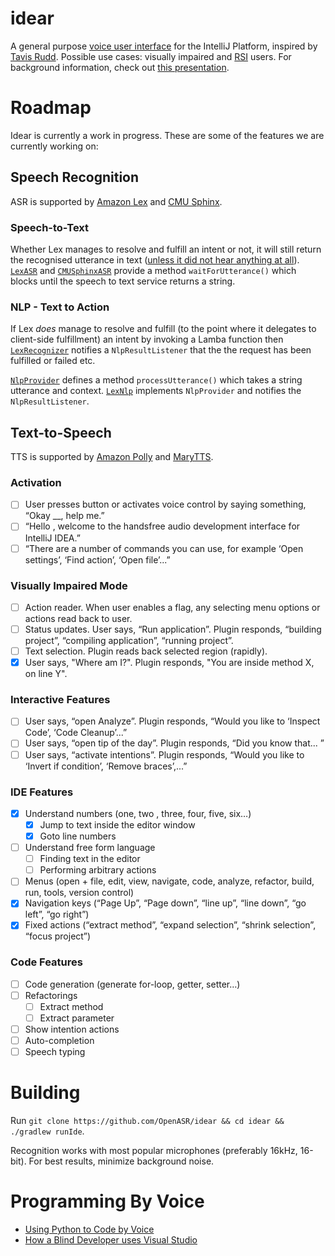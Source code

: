 # idear

A general purpose [voice user interface](https://en.wikipedia.org/wiki/Voice_user_interface) for the IntelliJ Platform, inspired by [Tavis Rudd](https://www.youtube.com/watch?v=8SkdfdXWYaI). Possible use cases: visually impaired and [RSI](https://en.wikipedia.org/wiki/Repetitive_strain_injury) users. For background information, check out [this presentation](https://speakerdeck.com/breandan/programming-java-by-voice).

# Roadmap

Idear is currently a work in progress. These are some of the features we are currently working on:

## Speech Recognition

ASR is supported by [Amazon Lex](https://aws.amazon.com/lex/) and [CMU Sphinx](https://github.com/cmusphinx/sphinx4/).

### Speech-to-Text

Whether Lex manages to resolve and fulfill an intent or not, it will still return the recognised utterance in text ([unless it did not hear anything at all](https://github.com/OpenASR/idear/issues/40)).
[`LexASR`](https://github.com/OpenASR/idear/blob/master/src/main/java/org/openasr/idear/asr/awslex/LexASR.kt) and
[`CMUSphinxASR`](https://github.com/OpenASR/idear/blob/master/src/main/java/org/openasr/idear/asr/cmusphinx/CMUSphinxASR.kt)
provide a method `waitForUtterance()` which blocks until the speech to text service returns a string. 

### NLP - Text to Action

If Lex _does_ manage to resolve and fulfill (to the point where it delegates to client-side fulfillment) an intent by 
invoking a Lamba function then [`LexRecognizer`](https://github.com/OpenASR/idear/blob/master/src/main/java/org/openasr/idear/asr/awslex/LexRecogniser.kt)
notifies a `NlpResultListener` that the the request has been fulfilled or failed etc.

[`NlpProvider`](https://github.com/OpenASR/idear/blob/master/src/main/java/org/openasr/idear/nlp/NlpProvider.kt)
defines a method `processUtterance()` which takes a string utterance and context. 
[`LexNlp`](https://github.com/OpenASR/idear/blob/master/src/main/java/org/openasr/idear/nlp/lex/LexNlp.kt)
implements `NlpProvider` and notifies the `NlpResultListener`. 

## Text-to-Speech

TTS is supported by [Amazon Polly](https://aws.amazon.com/polly/) and [MaryTTS](https://github.com/marytts/marytts). 

### Activation

- [ ] User presses button or activates voice control by saying something, “Okay __, help me.”
- [ ] “Hello <system user>, welcome to the handsfree audio development interface for IntelliJ IDEA.”
- [ ] “There are a number of commands you can use, for example ‘Open settings’, ‘Find action’, ‘Open file’...”

### Visually Impaired Mode

- [ ] Action reader. When user enables a flag, any selecting menu options or actions read back to user. 
- [ ] Status updates. User says, “Run application”. Plugin responds, “building project”, “compiling application”, “running project”.
- [ ] Text selection. Plugin reads back selected region (rapidly).
- [X] User says, "Where am I?". Plugin responds, "You are inside method X, on line Y".

### Interactive Features

- [ ] User says, “open Analyze”. Plugin responds, “Would you like to ‘Inspect Code’, ‘Code Cleanup’...”
- [ ] User says, “open tip of the day”. Plugin responds, “Did you know that... <tip of the day contents>”
- [ ] User says, “activate intentions”. Plugin responds, “Would you like to ‘Invert if condition’, ‘Remove braces’,...”

### IDE Features

- [X] Understand numbers (one, two , three, four, five, six…)
  - [X] Jump to text inside the editor window
  - [X] Goto line numbers
- [ ] Understand free form language
  - [ ] Finding text in the editor
  - [ ] Performing arbitrary actions
- [ ] Menus (open + file, edit, view, navigate, code, analyze, refactor, build, run, tools, version control)
- [X] Navigation keys (“Page Up”, “Page down”, “line up”, “line down”, “go left”, “go right”)
- [X] Fixed actions (“extract method”, “expand selection”, “shrink selection”, “focus project”)
		
### Code Features

- [ ] Code generation (generate for-loop, getter, setter…)
- [ ] Refactorings
  - [ ] Extract method
  - [ ] Extract parameter
- [ ] Show intention actions
- [ ] Auto-completion
- [ ] Speech typing

# Building

Run `git clone https://github.com/OpenASR/idear && cd idear && ./gradlew runIde`.

Recognition works with most popular microphones (preferably 16kHz, 16-bit). For best results, minimize background noise.

# Programming By Voice

- [Using Python to Code by Voice](https://www.youtube.com/watch?v=8SkdfdXWYaI)
- [How a Blind Developer uses Visual Studio](https://www.youtube.com/watch?v=iWXebEeGwn0)
